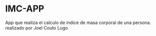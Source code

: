 # IMC-APP

App que realiza el calculo de indice de masa corporal de una persona. realizado por Joel Couto Lugo
